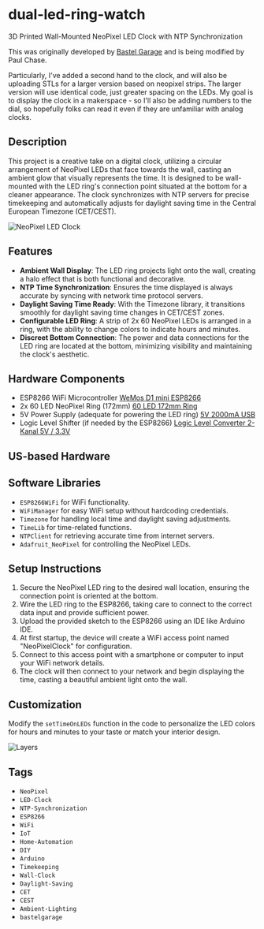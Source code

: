 # dual-led-ring-watch
3D Printed Wall-Mounted NeoPixel LED Clock with NTP Synchronization

This was originally developed by [Bastel Garage](https://github.com/bastelgarage) and is being modified by Paul Chase.

Particularly, I've added a second hand to the clock, and will also be uploading STLs for a larger version based on neopixel strips.
The larger version will use identical code, just greater spacing on the LEDs.
My goal is to display the clock in a makerspace - so I'll also be adding numbers to the dial, so hopefully folks can read it even if
they are unfamiliar with analog clocks.


## Description
This project is a creative take on a digital clock, utilizing a circular arrangement of NeoPixel LEDs that face towards the wall, casting an ambient glow that visually represents the time. It is designed to be wall-mounted with the LED ring's connection point situated at the bottom for a cleaner appearance. The clock synchronizes with NTP servers for precise timekeeping and automatically adjusts for daylight saving time in the Central European Timezone (CET/CEST).

![NeoPixel LED Clock](/picture.jpg)

## Features
- **Ambient Wall Display**: The LED ring projects light onto the wall, creating a halo effect that is both functional and decorative.
- **NTP Time Synchronization**: Ensures the time displayed is always accurate by syncing with network time protocol servers.
- **Daylight Saving Time Ready**: With the Timezone library, it transitions smoothly for daylight saving time changes in CET/CEST zones.
- **Configurable LED Ring**: A strip of 2x 60 NeoPixel LEDs is arranged in a ring, with the ability to change colors to indicate hours and minutes.
- **Discreet Bottom Connection**: The power and data connections for the LED ring are located at the bottom, minimizing visibility and maintaining the clock's aesthetic.

## Hardware Components
- ESP8266 WiFi Microcontroller [WeMos D1 mini ESP8266](https://www.bastelgarage.ch/wemos-d1-mini-esp8266-nodemcu-lua-board)
- 2x 60 LED NeoPixel Ring (172mm) [60 LED 172mm Ring](https://www.ebay.co.uk/itm/132996155861)
- 5V Power Supply (adequate for powering the LED ring) [5V 2000mA USB](https://www.bastelgarage.ch/5v-2000ma-usb-netzteil-ac-dc-adapter-weiss)
- Logic Level Shifter (if needed by the ESP8266) [Logic Level Converter 2-Kanal 5V / 3.3V](https://www.bastelgarage.ch/logic-level-converter-2-kanal-5v-3-3v)

## US-based Hardware



## Software Libraries
- `ESP8266WiFi` for WiFi functionality.
- `WiFiManager` for easy WiFi setup without hardcoding credentials.
- `Timezone` for handling local time and daylight saving adjustments.
- `TimeLib` for time-related functions.
- `NTPClient` for retrieving accurate time from internet servers.
- `Adafruit_NeoPixel` for controlling the NeoPixel LEDs.

## Setup Instructions
1. Secure the NeoPixel LED ring to the desired wall location, ensuring the connection point is oriented at the bottom.
2. Wire the LED ring to the ESP8266, taking care to connect to the correct data input and provide sufficient power.
3. Upload the provided sketch to the ESP8266 using an IDE like Arduino IDE.
4. At first startup, the device will create a WiFi access point named "NeoPixelClock" for configuration.
5. Connect to this access point with a smartphone or computer to input your WiFi network details.
6. The clock will then connect to your network and begin displaying the time, casting a beautiful ambient light onto the wall.

## Customization
Modify the `setTimeOnLEDs` function in the code to personalize the LED colors for hours and minutes to your taste or match your interior design.

![Layers](/picture3D_layer.png)


## Tags

- `NeoPixel`
- `LED-Clock`
- `NTP-Synchronization`
- `ESP8266`
- `WiFi`
- `IoT`
- `Home-Automation`
- `DIY`
- `Arduino`
- `Timekeeping`
- `Wall-Clock`
- `Daylight-Saving`
- `CET`
- `CEST`
- `Ambient-Lighting`
- `bastelgarage`
